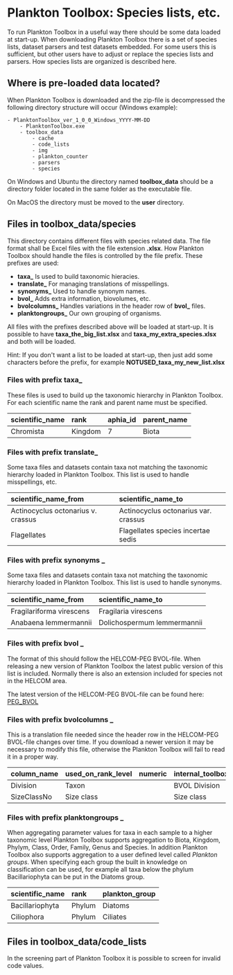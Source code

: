 # Plankton Toolbox: Species lists, etc. #

To run Plankton Toolbox in a useful way there should be some data loaded at start-up. 
When downloading Plankton Toolbox there is a set of species lists, dataset parsers and test datasets embedded. 
For some users this is sufficient, but other users have to adjust or replace the species lists and parsers. 
How species lists are organized is described here. 

## Where is pre-loaded data located? ##

When Plankton Toolbox is downloaded and the zip-file is decompressed the following directory structure will occur (Windows example):

    - PlanktonToolbox_ver_1_0_0_Windows_YYYY-MM-DD
        - PlanktonToolbox.exe 
        - toolbox_data 
            - cache 
            - code_lists 
            - img 
            - plankton_counter 
            - parsers 
            - species 

On Windows and Ubuntu the directory named **toolbox\_data** should be a directory folder located in the same folder as the executable file. 

On MacOS the directory must be moved to the **user** directory.

## Files in toolbox_data/species ##

This directory contains different files with species related data. The file format shall be Excel files with the file extension **.xlsx**. How Plankton Toolbox should handle the files is controlled by the file prefix. These prefixes are used:
  * **taxa_** Is used to build taxonomic hieracies.
  * **translate_** For managing translations of misspellings.
  * **synonyms_** Used to handle synonym names.
  * **bvol_** Adds extra information, biovolumes, etc.
  * **bvolcolumns_** Handles variations in the header row of **bvol_** files.
  * **planktongroups_** Our own grouping of organisms.

All files with the prefixes described above will be loaded at start-up. It is possible to have **taxa_the_big_list.xlsx** and **taxa_my_extra_species.xlsx** and both will be loaded.

Hint: If you don't want a list to be loaded at start-up, then just add some characters before the prefix, for example **NOTUSED_taxa_my_new_list.xlsx**

### Files with prefix taxa_ ###

These files is used to build up the taxonomic hierarchy in Plankton Toolbox. For each scientific name the rank and parent name must be specified.

| **scientific_name** | **rank** | **aphia_id** | **parent_name** |
|:--------------------|:---------|:-------------|:----------------|
| Chromista           | Kingdom  | 7            | Biota           |

### Files with prefix translate_ ###

Some taxa files and datasets contain taxa not matching the taxonomic hierarchy loaded in Plankton Toolbox. This list is used to handle misspellings, etc.

| **scientific_name_from**             | **scientific_name_to** |
|:-------------------------------------|:-----------------------------------|
| Actinocyclus octonarius v. crassus   | Actinocyclus octonarius var. crassus |
| Flagellates                          | Flagellates species incertae sedis |

### Files with prefix synonyms _ ###

Some taxa files and datasets contain taxa not matching the taxonomic hierarchy loaded in Plankton Toolbox. This list is used to handle synonyms.

| **scientific_name_from**    | **scientific_name_to** |
|:----------------------------|:--------------------|
| Fragilariforma virescens    | Fragilaria virescens |
| Anabaena lemmermannii       | Dolichospermum lemmermannii |

### Files with prefix bvol _ ###

The format of this should follow the HELCOM-PEG BVOL-file. When releasing a new version of Plankton Toolbox the latest public version of this list is included. Normally there is also an extension included for species not in the HELCOM area.

The latest version of  the HELCOM-PEG BVOL-file can be found here: [PEG\_BVOL](http://www.ices.dk/marine-data/vocabularies/Documents/PEG_BVOL.zip)

### Files with prefix bvolcolumns _ ###

This is a translation file needed since the header row in the HELCOM-PEG BVOL-file changes over time. If you download a newer version it may be necessary to modify this file, otherwise the Plankton Toolbox will fail to read it in a proper way.

| **column_name** | **used_on_rank_level** | **numeric** | **internal_toolbox_name** |
|:----------------|:-----------------------|:------------|:--------------------------|
| Division        | Taxon                  |             | BVOL Division             |
| SizeClassNo     | Size class             |             | Size class                |


### Files with prefix planktongroups _ ###

When aggregating parameter values for taxa in each sample to a higher taxonomic level Plankton Toolbox supports aggregation to Biota, Kingdom, Phylym, Class, Order, Family, Genus and Species.
In addition Plankton Toolbox also supports aggregation to a user defined level called _Plankton groups_. 
When specifying each group the built in knowledge on classification can be used, for example all taxa below the phylum Bacillariophyta can be put in the Diatoms group.

| **scientific_name** | **rank** | **plankton_group** |
|:--------------------|:---------|:-------------------|
| Bacillariophyta     | Phylum   | Diatoms            |
| Ciliophora          | Phylum   | Ciliates           |


## Files in toolbox_data/code_lists ##

In the screening part of Plankton Toolbox it is possible to screen for invalid code values.

